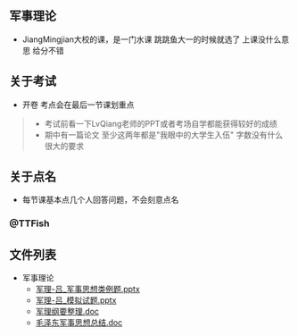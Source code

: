 ## 军事理论
- JiangMingjian大校的课，是一门水课 跳跳鱼大一的时候就选了 上课没什么意思 给分不错
##  关于考试
- 开卷 考点会在最后一节课划重点 
> * 考试前看一下LvQiang老师的PPT或者考场自学都能获得较好的成绩 
> * 期中有一篇论文 至少这两年都是"我眼中的大学生入伍" 字数没有什么很大的要求 
## 关于点名
- 每节课基本点几个人回答问题，不会刻意点名

### @TTFish


## 文件列表

- 军事理论
    - [军理-吕_军事思想类例题.pptx](https://github.com/QSCTech/zju-icicles/raw/master/军事理论/军理-吕_军事思想类例题.pptx)
    - [军理-吕_模拟试题.pptx](https://github.com/QSCTech/zju-icicles/raw/master/军事理论/军理-吕_模拟试题.pptx)
    - [军理纲要整理.doc](https://github.com/QSCTech/zju-icicles/raw/master/军事理论/军理纲要整理.doc)
    - [毛泽东军事思想总结.doc](https://github.com/QSCTech/zju-icicles/raw/master/军事理论/毛泽东军事思想总结.doc)
